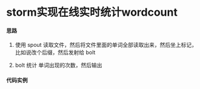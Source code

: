 # storm实现在线实时统计wordcount

#### 思路

1. 使用 spout 读取文件，然后将文件里面的单词全部读取出来，然后坐上标记，比如说改个后缀，然后发射给 bolt

2. bolt 统计 单词出现的次数，然后输出

#### 代码实例

